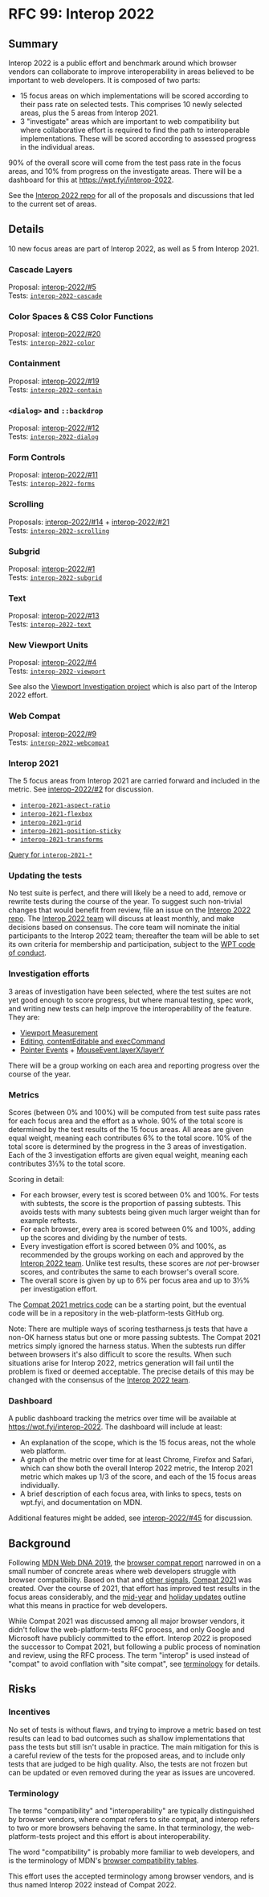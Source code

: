 # RFC 99: Interop 2022

## Summary

Interop 2022 is a public effort and benchmark around which browser vendors can collaborate to improve interoperability in areas believed to be important to web developers. It is composed of two parts:

- 15 focus areas on which implementations will be scored according to their pass rate on selected tests. This comprises 10 newly selected areas, plus the 5 areas from Interop 2021.
- 3 "investigate" areas which are important to web compatibility but where collaborative effort is required to find the path to interoperable implementations. These will be scored according to assessed progress in the individual areas.

90% of the overall score will come from the test pass rate in the focus areas, and 10% from progress on the investigate areas. There will be a dashboard for this at https://wpt.fyi/interop-2022.

See the [Interop 2022 repo](https://github.com/web-platform-tests/interop-2022) for all of the proposals and discussions that led to the current set of areas.

## Details

10 new focus areas are part of Interop 2022, as well as 5 from Interop 2021.

### Cascade Layers

Proposal: [interop-2022/#5](https://github.com/web-platform-tests/interop-2022/issues/5)  
Tests: [`interop-2022-cascade`](https://wpt.fyi/results/?label=master&label=experimental&product=chrome&product=firefox&product=safari&aligned&q=label%3Ainterop-2022-cascade)

### Color Spaces & CSS Color Functions

Proposal: [interop-2022/#20](https://github.com/web-platform-tests/interop-2022/issues/20)  
Tests: [`interop-2022-color`](https://wpt.fyi/results/?label=master&label=experimental&product=chrome&product=firefox&product=safari&aligned&q=label%3Ainterop-2022-color)

### Containment

Proposal: [interop-2022/#19](https://github.com/web-platform-tests/interop-2022/issues/19)  
Tests: [`interop-2022-contain`](https://wpt.fyi/results/?label=master&label=experimental&product=chrome&product=firefox&product=safari&aligned&q=label%3Ainterop-2022-contain)


### `<dialog>` and `::backdrop`

Proposal: [interop-2022/#12](https://github.com/web-platform-tests/interop-2022/issues/12)  
Tests: [`interop-2022-dialog`](https://wpt.fyi/results/?label=master&label=experimental&product=chrome&product=firefox&product=safari&aligned&q=label%3Ainterop-2022-dialog)

### Form Controls

Proposal: [interop-2022/#11](https://github.com/web-platform-tests/interop-2022/issues/11)  
Tests: [`interop-2022-forms`](https://wpt.fyi/results/?label=master&label=experimental&product=chrome&product=firefox&product=safari&aligned&q=label%3Ainterop-2022-forms)


### Scrolling

Proposals: [interop-2022/#14](https://github.com/web-platform-tests/interop-2022/issues/14) + [interop-2022/#21](https://github.com/web-platform-tests/interop-2022/issues/21)  
Tests: [`interop-2022-scrolling`](https://wpt.fyi/results/?label=master&label=experimental&product=chrome&product=firefox&product=safari&aligned&q=label%3Ainterop-2022-scrolling)

### Subgrid

Proposal: [interop-2022/#1](https://github.com/web-platform-tests/interop-2022/issues/1)  
Tests: [`interop-2022-subgrid`](https://wpt.fyi/results/?label=master&label=experimental&product=chrome&product=firefox&product=safari&aligned&q=label%3Ainterop-2022-subgrid)

### Text

Proposal: [interop-2022/#13](https://github.com/web-platform-tests/interop-2022/issues/13)  
Tests: [`interop-2022-text`](https://wpt.fyi/results/?label=master&label=experimental&product=chrome&product=firefox&product=safari&aligned&q=label%3Ainterop-2022-text)

### New Viewport Units

Proposal: [interop-2022/#4](https://github.com/web-platform-tests/interop-2022/issues/4)  
Tests: [`interop-2022-viewport`](https://wpt.fyi/results/?label=master&label=experimental&product=chrome&product=firefox&product=safari&aligned&q=label%3Ainterop-2022-viewport)

See also the [Viewport Investigation project](https://github.com/web-platform-tests/interop-2022/issues/41) which is also part of the Interop 2022 effort.

### Web Compat

Proposal: [interop-2022/#9](https://github.com/web-platform-tests/interop-2022/issues/9)  
Tests: [`interop-2022-webcompat`](https://wpt.fyi/results/?label=master&label=experimental&product=chrome&product=firefox&product=safari&aligned&q=label%3Ainterop-2022-webcompat)

### Interop 2021

The 5 focus areas from Interop 2021 are carried forward and included in the metric. See [interop-2022/#2](https://github.com/web-platform-tests/interop-2022/issues/2) for discussion.

- [`interop-2021-aspect-ratio`](https://wpt.fyi/results/?label=master&label=experimental&product=chrome&product=firefox&product=safari&aligned&q=label%3Ainterop-2021-aspect-ratio)
- [`interop-2021-flexbox`](https://wpt.fyi/results/?label=master&label=experimental&product=chrome&product=firefox&product=safari&aligned&q=label%3Ainterop-2021-flexbox)
- [`interop-2021-grid`](https://wpt.fyi/results/?label=master&label=experimental&product=chrome&product=firefox&product=safari&aligned&q=label%3Ainterop-2021-grid)
- [`interop-2021-position-sticky`](https://wpt.fyi/results/?label=master&label=experimental&product=chrome&product=firefox&product=safari&aligned&q=label%3Ainterop-2021-position-sticky)
- [`interop-2021-transforms`](https://wpt.fyi/results/?label=master&label=experimental&product=chrome&product=firefox&product=safari&aligned&q=label%3Ainterop-2021-transforms)

[Query for `interop-2021-*`](https://wpt.fyi/results/?label=master&label=experimental&product=chrome&product=firefox&product=safari&aligned&q=label%3Ainterop-2021-aspect-ratio%20or%20label%3Ainterop-2021-flexbox%20or%20label%3Ainterop-2021-grid%20or%20label%3Ainterop-2021-position-sticky%20or%20label%3Ainterop-2021-transforms)

### Updating the tests

No test suite is perfect, and there will likely be a need to add, remove or rewrite tests during the course of the year. To suggest such non-trivial changes that would benefit from review, file an issue on the [Interop 2022 repo](https://github.com/web-platform-tests/interop-2022). The [Interop 2022 team](https://github.com/orgs/web-platform-tests/teams/interop-2022) will discuss at least monthly, and make decisions based on consensus. The core team will nominate the initial participants to the Interop 2022 team; thereafter the team will be able to set its own criteria for membership and participation, subject to the [WPT code of conduct](https://github.com/web-platform-tests/wpt/blob/master/CODE_OF_CONDUCT.md).

### Investigation efforts

3 areas of investigation have been selected, where the test suites are not yet good enough to score progress, but where manual testing, spec work, and writing new tests can help improve the interoperability of the feature. They are:

- [Viewport Measurement](https://github.com/web-platform-tests/interop-2022/issues/4)
- [Editing, contentEditable and execCommand](https://github.com/web-platform-tests/interop-2022/issues/17)
- [Pointer Events](https://github.com/web-platform-tests/interop-2022/issues/15) + [MouseEvent.layerX/layerY](https://github.com/web-platform-tests/interop-2022/issues/37)

There will be a group working on each area and reporting progress over the course of the year.

### Metrics

Scores (between 0% and 100%) will be computed from test suite pass rates for each focus area and the effort as a whole. 90% of the total score is determined by the test results of the 15 focus areas. All areas are given equal weight, meaning each contributes 6% to the total score. 10% of the total score is determined by the progress in the 3 areas of investigation. Each of the 3 investigation efforts are given equal weight, meaning each contributes 3⅓% to the total score.

Scoring in detail:

- For each browser, every test is scored between 0% and 100%. For tests with subtests, the score is the proportion of passing subtests. This avoids tests with many subtests being given much larger weight than for example reftests.
- For each browser, every area is scored between 0% and 100%, adding up the scores and dividing by the number of tests.
- Every investigation effort is scored between 0% and 100%, as recommended by the groups working on each and approved by the [Interop 2022 team](https://github.com/orgs/web-platform-tests/teams/interop-2022). Unlike test results, these scores are _not_ per-browser scores, and contributes the same to each browser's overall score.
- The overall score is given by up to 6% per focus area and up to 3⅓% per investigation effort.

The [Compat 2021 metrics code](https://github.com/Ecosystem-Infra/wpt-results-analysis/tree/main/compat-2021) can be a starting point, but the eventual code will be in a repository in the web-platform-tests GitHub org.

Note: There are multiple ways of scoring testharness.js tests that have a non-OK harness status but one or more passing subtests. The Compat 2021 metrics simply ignored the harness status. When the subtests run differ between browsers it's also difficult to score the results. When such situations arise for Interop 2022, metrics generation will fail until the problem is fixed or deemed acceptable. The precise details of this may be changed with the consensus of the [Interop 2022 team](https://github.com/orgs/web-platform-tests/teams/interop-2022).

### Dashboard

A public dashboard tracking the metrics over time will be available at https://wpt.fyi/interop-2022. The dashboard will include at least:

- An explanation of the scope, which is the 15 focus areas, not the whole web platform.
- A graph of the metric over time for at least Chrome, Firefox and Safari, which can show both the overall Interop 2022 metric, the Interop 2021 metric which makes up 1/3 of the score, and each of the 15 focus areas individually.
- A brief description of each focus area, with links to specs, tests on wpt.fyi, and documentation on MDN.

Additional features might be added, see [interop-2022/#45](https://github.com/web-platform-tests/interop-2022/issues/45) for discussion.

## Background

Following [MDN Web DNA 2019](https://insights.developer.mozilla.org/reports/mdn-web-developer-needs-assessment-2019.html), the [browser compat report](https://insights.developer.mozilla.org/reports/mdn-browser-compatibility-report-2020.html) narrowed in on a small number of concrete areas where web developers struggle with browser compatibility. Based on that and [other signals](https://web.dev/compat2021/#choosing-what-to-focus-on), [Compat 2021](https://wpt.fyi/compat2021) was created. Over the course of 2021, that effort has improved test results in the focus areas considerably, and the [mid-year](https://web.dev/compat2021-midyear/) and [holiday updates](https://web.dev/compat2021-holiday-update/) outline what this means in practice for web developers.

While Compat 2021 was discussed among all major browser vendors, it didn't follow the web-platform-tests RFC process, and only Google and Microsoft have publicly committed to the effort. Interop 2022 is proposed the successor to Compat 2021, but following a public process of nomination and review, using the RFC process. The term "interop" is used instead of "compat" to avoid conflation with "site compat", see [terminology](#terminology) for details.

## Risks

### Incentives

No set of tests is without flaws, and trying to improve a metric based on test results can lead to bad outcomes such as shallow implementations that pass the tests but still isn't usable in practice. The main mitigation for this is a careful review of the tests for the proposed areas, and to include only tests that are judged to be high quality. Also, the tests are not frozen but can be updated or even removed during the year as issues are uncovered.

### Terminology

The terms "compatibility" and "interoperability" are typically distinguished by browser vendors, where compat refers to site compat, and interop refers to two or more browsers behaving the same. In that terminology, the web-platform-tests project and this effort is about interoperability.

The word "compatibility" is probably more familiar to web developers, and is the terminology of MDN's [browser compatibility tables](https://developer.mozilla.org/en-US/docs/Web/API/AudioTrack#browser_compatibility).

This effort uses the accepted terminology among browser vendors, and is thus named Interop 2022 instead of Compat 2022.

